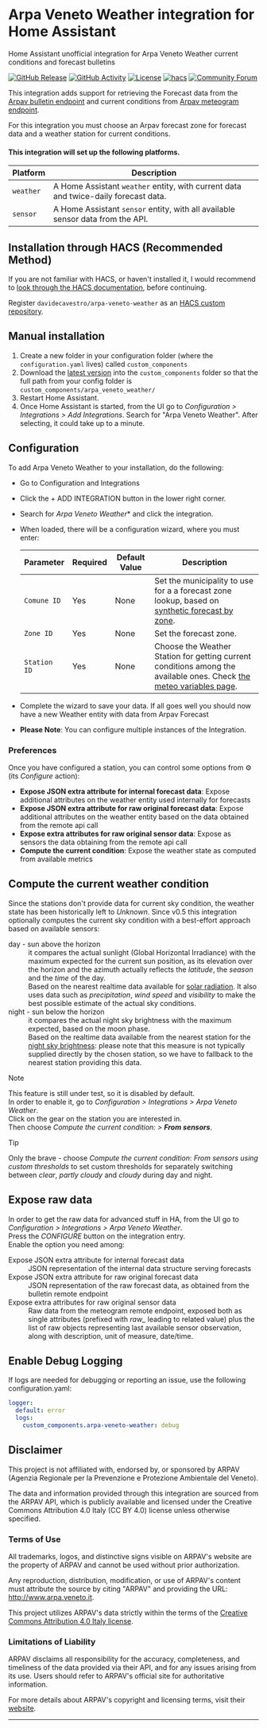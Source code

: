 # Arpa Veneto Weather integration for Home Assistant
Home Assistant unofficial integration for Arpa Veneto Weather current conditions and forecast bulletins

[![GitHub Release][releases-shield]][releases]
[![GitHub Activity][commits-shield]][commits]
[![License][license-shield]](LICENSE)
[![hacs][hacsbadge]][hacs]
[![Community Forum][forum-shield]][forum]


This integration adds support for retrieving the Forecast data from the
[Arpav bulletin endpoint](https://api.arpa.veneto.it/REST/v1/bollettini_meteo_simboli_en)
and current conditions from
[Arpav meteogram endpoint](https://api.arpa.veneto.it/REST/v1/meteo_meteogrammi_tabella).

For this integration you must choose an Arpav forecast zone for forecast data and a weather station for current conditions.

#### This integration will set up the following platforms.

Platform | Description
-- | --
`weather` | A Home Assistant `weather` entity, with current data and twice-daily forecast data.
`sensor` | A Home Assistant `sensor` entity, with all available sensor data from the API.


## Installation through HACS (Recommended Method)

If you are not familiar with HACS, or haven't installed it,
I would recommend to [look through the HACS documentation](https://hacs.xyz/), before continuing.

Register `davidecavestro/arpa-veneto-weather` as an
[HACS custom repository](https://www.hacs.xyz/docs/faq/custom_repositories/).

## Manual installation

1. Create a new folder in your configuration folder (where the `configuration.yaml` lives) called `custom_components`
2. Download the [latest version](https://github.com/davidecavestro/arpa-veneto-weather/releases)
into the `custom_components` folder so that the full path from your config
folder is `custom_components/arpa_veneto_weather/`
3. Restart Home Assistant.
4. Once Home Assistant is started, from the UI go to
_Configuration > Integrations > Add Integrations_.
Search for "Arpa Veneto Weather".
After selecting, it could take up to a minute.

## Configuration

To add Arpa Veneto Weather to your installation, do the following:

- Go to Configuration and Integrations
- Click the + ADD INTEGRATION button in the lower right corner.
- Search for *Arpa Veneto Weather** and click the integration.
- When loaded, there will be a configuration wizard, where you must enter:

  | Parameter | Required | Default Value | Description |
  | --------- | -------- | ------------- | ----------- |
  | `Comune ID` | Yes | None | Set the municipality to use for a a forecast zone lookup, based on [synthetic forecast by zone](https://meteo.arpa.veneto.it/?page=comuni_geo). |
  | `Zone ID` | Yes | None | Set the forecast zone. |
  | `Station ID` | Yes | None | Choose the Weather Station for getting current conditions among the available ones. Check [the meteo variables page](https://www.arpa.veneto.it/dati-ambientali/dati-in-diretta/meteo-idro-nivo/variabili_meteo). |

- Complete the wizard to save your data.
  If all goes well you should now have a new Weather entity with data from Arpav Forecast
- **Please Note**: You can configure multiple instances of the Integration.

### Preferences

Once you have configured a station, you can control some options from ⚙ (its _Configure_ action):

- **Expose JSON extra attribute for internal forecast data**: Expose additional attributes on the weather entity used internally for forecasts
- **Expose JSON extra attribute for raw original forecast data**: Expose additional attributes on the weather entity based on the data obtained from the remote api call
- **Expose extra attributes for raw original sensor data**: Expose as sensors the data obtaining from the remote api call
- **Compute the current condition**: Expose the weather state as computed from available metrics

## Compute the current weather condition

Since the stations don't provide data for current sky condition, the weather
state has been historically left to _Unknown_.
Since v0.5 this integration optionally computes the current sky condition
with a best-effort approach based on available sensors:
<dl>
<dt>
day - sun above the horizon
</dt>
<dd>
it compares the actual sunlight (Global Horizontal Irradiance) with the maximum expected
for the current sun position, as its elevation over the horizon and the azimuth actually reflects
the <i>latitude</i>, the <i>season</i> and the <i>time</i> of the day.<br>
Based on the nearest realtime data available for <a href="https://www.arpa.veneto.it/dati-ambientali/dati-in-diretta/meteo-idro-nivo/variabili_meteo">solar radiation</a>.
It also uses data such as <i>precipitation</i>, <i>wind speed</i> and <i>visibility</i> to make
the best possible estimate of the actual sky conditions.
</dd>
<dt>
night - sun below the horizon
</dt>
<dd>
it compares the actual night sky brightness with the maximum expected, based on the moon phase.<br>
Based on the realtime data available from the nearest station for the <a href="https://www.arpa.veneto.it/dati-ambientali/dati-in-diretta/luminosita-del-cielo/brillanza">night sky brightness</a>:
please note that this measure is not typically supplied directly by the chosen station, so we have to fallback to the nearest station providing this data.
</dd>
</dl>

> [!NOTE]
This feature is still under test, so it is disabled by default.<br>
In order to enable it, go to <i>Configuration > Integrations > Arpa Veneto Weather</i>.<br>
Click on the gear on the station you are interested in.<br>
Then choose <i>Compute the current condition: &gt; <b>From sensors</b></i>.

> [!TIP]
Only the brave - choose  <i>Compute the current condition</i>: <i>From sensors
using custom thresholds</b></i> to set custom thresholds
for separately switching between <i>clear</i>, <i>partly cloudy</i> and <i>cloudy</i>
during day and night.


## Expose raw data

In order to get the raw data for advanced stuff in HA, from the UI go to
_Configuration > Integrations > Arpa Veneto Weather_.
<br>
Press the _CONFIGURE_ button on the integration entry.
<br>
Enable the option you need among:

<dl>
<dt>
Expose JSON extra attribute for internal forecast data
</dt>
<dd>
JSON representation of the internal data structure serving forecasts
</dd>
<dt>
Expose JSON extra attribute for raw original forecast data
</dt>
<dd>
JSON representation of the raw forecast data, as obtained from the bulletin remote endpoint
</dd>
<dt>
Expose extra attributes for raw original sensor data
</dt>
<dd>
Raw data from the meteogram remote endpoint, exposed both as single attributes (prefixed with <i>raw_</i> leading to related value) plus the list of raw objects representing last available sensor observation, along with description, unit of measure, date/time.
</dd>
</dl>

## Enable Debug Logging

If logs are needed for debugging or reporting an issue, use the following configuration.yaml:

```yaml
logger:
  default: error
  logs:
    custom_components.arpa-veneto-weather: debug
```

## Disclaimer

This project is not affiliated with, endorsed by, or sponsored by ARPAV (Agenzia Regionale
per la Prevenzione e Protezione Ambientale del Veneto).

The data and information provided through this integration are sourced from the ARPAV API,
which is publicly available and licensed under the Creative Commons Attribution 4.0 Italy
(CC BY 4.0) license unless otherwise specified.

### Terms of Use

All trademarks, logos, and distinctive signs visible on ARPAV's website are the property of
ARPAV and cannot be used without prior authorization.

Any reproduction, distribution, modification, or use of ARPAV's content must attribute the
source by citing "ARPAV" and providing the URL: http://www.arpa.veneto.it.

This project utilizes ARPAV's data strictly within the terms of the
[Creative Commons Attribution 4.0 Italy license](https://creativecommons.org/licenses/by/4.0/deed.it).

### Limitations of Liability

ARPAV disclaims all responsibility for the accuracy, completeness, and timeliness of the data
provided via their API, and for any issues arising from its use. Users should refer to ARPAV's
official site for authoritative information.

For more details about ARPAV's copyright and licensing terms, visit their
[website](http://www.arpa.veneto.it/).



***

[commits-shield]: https://img.shields.io/github/commit-activity/y/davidecavestro/arpa-veneto-weather.svg?style=flat-square
[commits]: https://github.com/davidecavestro/arpa-veneto-weather/commits/main
[hacs]: https://www.hacs.xyz/docs/faq/custom_repositories/
[hacsbadge]: https://img.shields.io/badge/HACS-Default-orange.svg?style=flat-square
[forum-shield]: https://img.shields.io/badge/community-forum-brightgreen.svg?style=flat-square
[forum]: https://community.home-assistant.io/
[license-shield]: https://img.shields.io/github/license/davidecavestro/arpa-veneto-weather.svg?style=flat-square
[releases-shield]: https://img.shields.io/github/release/davidecavestro/arpa-veneto-weather.svg?style=flat-square
[releases]: https://github.com/davidecavestro/arpa-veneto-weather/releases

